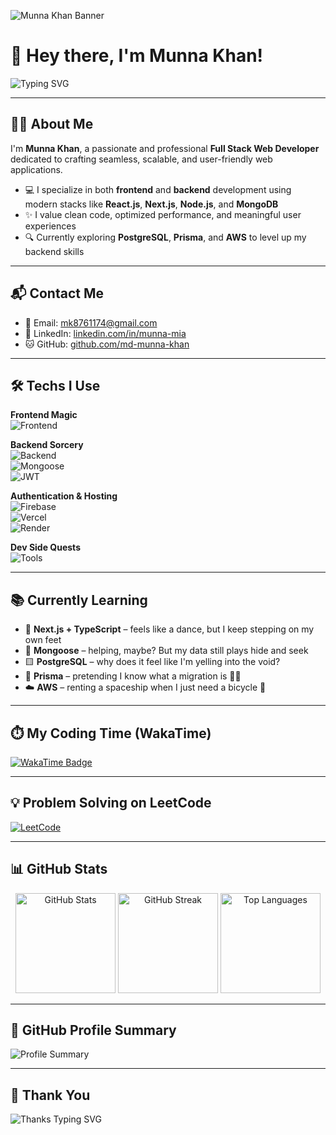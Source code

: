 <!-- Banner -->
![Munna Khan Banner](https://i.postimg.cc/PJZ0kb93/Blue-Modern-Corporate-Staff-Profile-Linked-In-Banner.png)

# 👋 Hey there, I'm Munna Khan!

![Typing SVG](https://readme-typing-svg.herokuapp.com/?font=Poppins&size=25&duration=4000&pause=1000&color=00ADB5&center=false&vCenter=true&width=500&lines=Full+Stack+Web+Developer;Problem+Solver;MERN+Stack+Engineer)

---

## 👨‍💻 About Me

I'm **Munna Khan**, a passionate and professional **Full Stack Web Developer** dedicated to crafting seamless, scalable, and user-friendly web applications.

- 💻 I specialize in both **frontend** and **backend** development using modern stacks like **React.js**, **Next.js**, **Node.js**, and **MongoDB**  
- ✨ I value clean code, optimized performance, and meaningful user experiences  
- 🔍 Currently exploring **PostgreSQL**, **Prisma**, and **AWS** to level up my backend skills

---

## 📬 Contact Me

- 📧 Email: [mk8761174@gmail.com](mailto:mk8761174@gmail.com)  
- 💼 LinkedIn: [linkedin.com/in/munna-mia](https://www.linkedin.com/in/munna-mia/)  
- 🐱 GitHub: [github.com/md-munna-khan](https://github.com/md-munna-khan)

---

## 🛠️ Techs I Use

**Frontend Magic**  
![Frontend](https://skillicons.dev/icons?i=html,css,tailwind,javascript,typescript,react,nextjs)

**Backend Sorcery**  
![Backend](https://skillicons.dev/icons?i=nodejs,express,mongodb)  
![Mongoose](https://img.shields.io/badge/Mongoose-ODM-47A248?style=for-the-badge&logo=mongoose&logoColor=white)  
![JWT](https://img.shields.io/badge/JWT-Security-000000?style=for-the-badge&logo=jsonwebtokens&logoColor=white)

**Authentication & Hosting**  
![Firebase](https://skillicons.dev/icons?i=firebase)  
![Vercel](https://img.shields.io/badge/Vercel-000000?style=for-the-badge&logo=vercel&logoColor=white)  
![Render](https://img.shields.io/badge/Render-00979D?style=for-the-badge&logo=render&logoColor=white)

**Dev Side Quests**  
![Tools](https://skillicons.dev/icons?i=git,github,postman,vscode)

---

## 📚 Currently Learning

- 🔷 **Next.js + TypeScript** – feels like a dance, but I keep stepping on my own feet  
- 🧩 **Mongoose** – helping, maybe? But my data still plays hide and seek  
- 🟨 **PostgreSQL** – why does it feel like I'm yelling into the void?  
- 🔌 **Prisma** – pretending I know what a migration is 🤷‍♂️  
- ☁️ **AWS** – renting a spaceship when I just need a bicycle 🚀

---

## ⏱️ My Coding Time (WakaTime)

[![WakaTime Badge](https://wakatime.com/badge/user/fd3ed0ab-2043-4f22-bc0d-b5136d6031bf.svg)](https://wakatime.com/@fd3ed0ab-2043-4f22-bc0d-b5136d6031bf)

---

## 💡 Problem Solving on LeetCode

[![LeetCode](https://img.shields.io/badge/LeetCode-FFA116?style=for-the-badge&logo=leetcode&logoColor=black)](https://leetcode.com/u/MdMunna12/)

---

## 📊 GitHub Stats

<p align="center">
  <img src="https://github-readme-stats.vercel.app/api?username=md-munna-khan&show_icons=true&theme=radical" height="160" alt="GitHub Stats" />
  <img src="https://github-readme-streak-stats.herokuapp.com/?user=md-munna-khan&theme=radical" height="160" alt="GitHub Streak" />
  <img src="https://github-readme-stats.vercel.app/api/top-langs/?username=md-munna-khan&layout=compact&theme=radical" height="160" alt="Top Languages" />
</p>

---

## 🧩 GitHub Profile Summary

![Profile Summary](http://github-profile-summary-cards.vercel.app/api/cards/profile-details?username=md-munna-khan&theme=github_dark&hide_border=true)

---

## 🙏 Thank You

![Thanks Typing SVG](https://readme-typing-svg.herokuapp.com/?font=Poppins&size=30&center=false&vCenter=true&width=500&height=70&duration=4000&lines=Thanks+for+visiting!;Let's+connect+and+build+great+things+🚀;)
